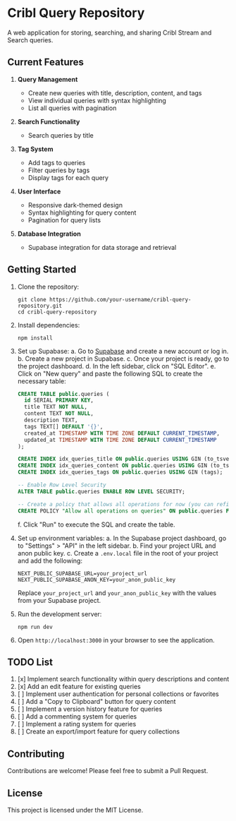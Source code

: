 # Cribl Query Repository

A web application for storing, searching, and sharing Cribl Stream and Search queries.

## Current Features

1. **Query Management**
   - Create new queries with title, description, content, and tags
   - View individual queries with syntax highlighting
   - List all queries with pagination

2. **Search Functionality**
   - Search queries by title

3. **Tag System**
   - Add tags to queries
   - Filter queries by tags
   - Display tags for each query

4. **User Interface**
   - Responsive dark-themed design
   - Syntax highlighting for query content
   - Pagination for query lists

5. **Database Integration**
   - Supabase integration for data storage and retrieval

## Getting Started

1. Clone the repository:
   ```
   git clone https://github.com/your-username/cribl-query-repository.git
   cd cribl-query-repository
   ```

2. Install dependencies:
   ```
   npm install
   ```

3. Set up Supabase:
   a. Go to [Supabase](https://supabase.com/) and create a new account or log in.
   b. Create a new project in Supabase.
   c. Once your project is ready, go to the project dashboard.
   d. In the left sidebar, click on "SQL Editor".
   e. Click on "New query" and paste the following SQL to create the necessary table:

   ```sql
   CREATE TABLE public.queries (
     id SERIAL PRIMARY KEY,
     title TEXT NOT NULL,
     content TEXT NOT NULL,
     description TEXT,
     tags TEXT[] DEFAULT '{}',
     created_at TIMESTAMP WITH TIME ZONE DEFAULT CURRENT_TIMESTAMP,
     updated_at TIMESTAMP WITH TIME ZONE DEFAULT CURRENT_TIMESTAMP
   );

   CREATE INDEX idx_queries_title ON public.queries USING GIN (to_tsvector('english', title));
   CREATE INDEX idx_queries_content ON public.queries USING GIN (to_tsvector('english', content));
   CREATE INDEX idx_queries_tags ON public.queries USING GIN (tags);

   -- Enable Row Level Security
   ALTER TABLE public.queries ENABLE ROW LEVEL SECURITY;

   -- Create a policy that allows all operations for now (you can refine this later)
   CREATE POLICY "Allow all operations on queries" ON public.queries FOR ALL USING (true);
   ```

   f. Click "Run" to execute the SQL and create the table.

4. Set up environment variables:
   a. In the Supabase project dashboard, go to "Settings" > "API" in the left sidebar.
   b. Find your project URL and anon public key.
   c. Create a `.env.local` file in the root of your project and add the following:

   ```
   NEXT_PUBLIC_SUPABASE_URL=your_project_url
   NEXT_PUBLIC_SUPABASE_ANON_KEY=your_anon_public_key
   ```

   Replace `your_project_url` and `your_anon_public_key` with the values from your Supabase project.

5. Run the development server:
   ```
   npm run dev
   ```

6. Open `http://localhost:3000` in your browser to see the application.

## TODO List

1. [x] Implement search functionality within query descriptions and content
2. [x] Add an edit feature for existing queries
3. [ ] Implement user authentication for personal collections or favorites
4. [ ] Add a "Copy to Clipboard" button for query content
5. [ ] Implement a version history feature for queries
6. [ ] Add a commenting system for queries
7. [ ] Implement a rating system for queries
8. [ ] Create an export/import feature for query collections

## Contributing

Contributions are welcome! Please feel free to submit a Pull Request.

## License

This project is licensed under the MIT License.
